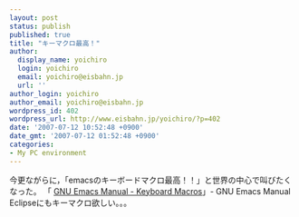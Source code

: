 ```yaml
---
layout: post
status: publish
published: true
title: "キーマクロ最高！"
author:
  display_name: yoichiro
  login: yoichiro
  email: yoichiro@eisbahn.jp
  url: ''
author_login: yoichiro
author_email: yoichiro@eisbahn.jp
wordpress_id: 402
wordpress_url: http://www.eisbahn.jp/yoichiro/?p=402
date: '2007-07-12 10:52:48 +0900'
date_gmt: '2007-07-12 01:52:48 +0900'
categories:
- My PC environment
---
```


今更ながらに，「emacsのキーボードマクロ最高！！」と世界の中心で叫びたくなった。
「
[GNU Emacs Manual - Keyboard Macros](http://flex.ee.uec.ac.jp/texi/emacs-jp/emacs-jp_215.html#SEC237)」- GNU Emacs Manual
Eclipseにもキーマクロ欲しい。。。

